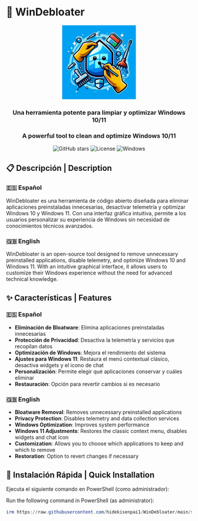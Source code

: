 <!-- Open Graph Preview -->
<meta property="og:image" content="https://raw.githubusercontent.com/HidekiSenpai1/WinDebloater/refs/heads/main/assets/og_image.jpg" />
<meta property="og:title" content="🧹 WinDebloater" />
<meta property="og:description" content="WinDebloater is an open-source tool designed to remove unnecessary preinstalled applications, disable telemetry, and optimize Windows 10 and Windows 11. With an intuitive graphical interface, it allows users to customize their Windows experience without the need for advanced technical knowledge." />

# 🧹 WinDebloater

<div align="center">
  <img src="https://raw.githubusercontent.com/HidekiSenpai1/WinDebloater/refs/heads/main/assets/logo.jpg" alt="WinDebloater Logo" width="200">
  <br>
  <h3>Una herramienta potente para limpiar y optimizar Windows 10/11</h3>
  <h3>A powerful tool to clean and optimize Windows 10/11</h3>
  
  ![GitHub stars](https://img.shields.io/github/stars/hidekisenpai1/WinDebloater?style=social)
  ![License](https://img.shields.io/badge/license-Apache%202.0-blue)
  ![Windows](https://img.shields.io/badge/platform-Windows%2010%20%7C%2011-brightgreen)
</div>

## 📋 Descripción | Description

### 🇪🇸 Español
WinDebloater es una herramienta de código abierto diseñada para eliminar aplicaciones preinstaladas innecesarias, desactivar telemetría y optimizar Windows 10 y Windows 11. Con una interfaz gráfica intuitiva, permite a los usuarios personalizar su experiencia de Windows sin necesidad de conocimientos técnicos avanzados.

### 🇬🇧 English
WinDebloater is an open-source tool designed to remove unnecessary preinstalled applications, disable telemetry, and optimize Windows 10 and Windows 11. With an intuitive graphical interface, it allows users to customize their Windows experience without the need for advanced technical knowledge.

## ✨ Características | Features

### 🇪🇸 Español
- **Eliminación de Bloatware**: Elimina aplicaciones preinstaladas innecesarias
- **Protección de Privacidad**: Desactiva la telemetría y servicios que recopilan datos
- **Optimización de Windows**: Mejora el rendimiento del sistema
- **Ajustes para Windows 11**: Restaura el menú contextual clásico, desactiva widgets y el icono de chat
- **Personalización**: Permite elegir qué aplicaciones conservar y cuáles eliminar
- **Restauración**: Opción para revertir cambios si es necesario

### 🇬🇧 English
- **Bloatware Removal**: Removes unnecessary preinstalled applications
- **Privacy Protection**: Disables telemetry and data collection services
- **Windows Optimization**: Improves system performance
- **Windows 11 Adjustments**: Restores the classic context menu, disables widgets and chat icon
- **Customization**: Allows you to choose which applications to keep and which to remove
- **Restoration**: Option to revert changes if necessary

## 🚀 Instalación Rápida | Quick Installation

Ejecuta el siguiente comando en PowerShell (como administrador):

Run the following command in PowerShell (as administrator):
```powershell
irm https://raw.githubusercontent.com/hidekisenpai1/WinDebloater/main/start.ps1 | iex
```
